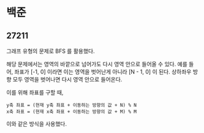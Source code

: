 # 백준

## 27211

그래프 유형의 문제로 BFS 를 활용했다.

해당 문제에서는 영역의 바깥으로 넘어가도 다시 영역 안으로 들어올 수 있다. 예를 들어, 좌표가 [-1, 0] 이라면 이는 영역을 벗어난게 아니라 [N - 1, 0] 이 된다. 상하좌우 방향 모두 영역을 벗어나면 다시 영역 안으로 들어온다.

이를 위해 좌표를 구할 때,

```
y축 좌표 = (현재 y축 좌표 + 이동하는 방향의 값 + N) % N
x축 좌표 = (현재 x축 좌표 + 이동하는 방향의 값 + M) % M
```

이와 같은 방식을 사용했다.

